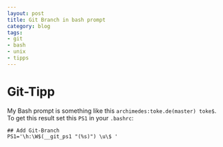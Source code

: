 ```yaml
---
layout: post
title: Git Branch in bash prompt
category: blog
tags:
- git
- bash
- unix
- tipps
---
```


# Git-Tipp

My Bash prompt is something like this `archimedes:toke.de(master) toke$`.
To get this result set this `PS1` in your `.bashrc`:

    ## Add Git-Branch
    PS1='\h:\W$(__git_ps1 "(%s)") \u\$ '
